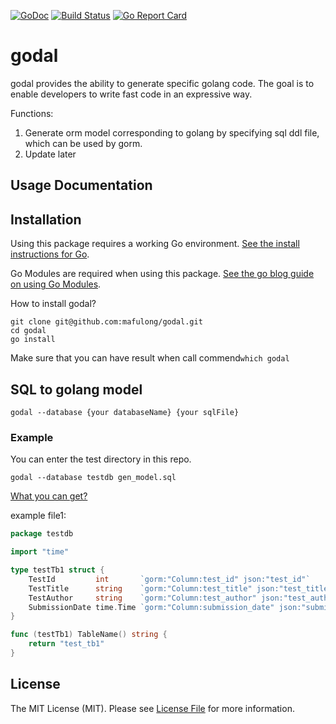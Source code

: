 [![GoDoc](https://godoc.org/github.com/mafulong/godal?status.svg)](https://pkg.go.dev/github.com/mafulong/godal)
[![Build Status](https://travis-ci.org/mafulong/godal.svg?branch=main)](https://travis-ci.org/mafulong/godal)
[![Go Report Card](https://goreportcard.com/badge/github.com/mafulong/godal)](https://goreportcard.com/report/github.com/mafulong/godal)

godal
===

godal provides the ability to generate specific golang code. The goal is to enable developers to write fast code in an
expressive way.

Functions:

1. Generate orm model corresponding to golang by specifying sql ddl file, which can be used by gorm.
2. Update later

## Usage Documentation

## Installation

Using this package requires a working Go
environment. [See the install instructions for Go](http://golang.org/doc/install.html).

Go Modules are required when using this
package. [See the go blog guide on using Go Modules](https://blog.golang.org/using-go-modules).

How to install godal?

```shell
git clone git@github.com:mafulong/godal.git
cd godal
go install
```

Make sure that you can have result when call commend`which godal`

## SQL to golang model

```shell
godal --database {your databaseName} {your sqlFile}
```

### Example

You can enter the test directory in this repo.

```shell
godal --database testdb gen_model.sql
```

[What you can get?](https://github.com/mafulong/godal/test/model/)

example file1:

```go
package testdb

import "time"

type testTb1 struct {
	TestId         int       `gorm:"Column:test_id" json:"test_id"`
	TestTitle      string    `gorm:"Column:test_title" json:"test_title"`
	TestAuthor     string    `gorm:"Column:test_author" json:"test_author"`
	SubmissionDate time.Time `gorm:"Column:submission_date" json:"submission_date"`
}

func (testTb1) TableName() string {
	return "test_tb1"
}

```

## License

The MIT License (MIT). Please see [License File](LICENSE) for more information.